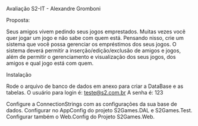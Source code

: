 Avaliação S2-IT - Alexandre Gromboni

Proposta:

Seus amigos vivem pedindo seus jogos emprestados. Muitas vezes você quer jogar um jogo e não sabe com quem está. Pensando nisso, crie um sistema que você possa gerenciar os empréstimos dos seus jogos. O sistema deverá permitir a inserção/edição/exclusão de amigos e jogos, além de permitir o gerenciamento e visualização dos seus jogos, dos amigos e qual jogo está com quem.

Instalação

Rode o arquivo de banco de dados em anexo para criar a DataBase e as tabelas. 
O usuário para login é: teste@s2.com.br A senha é: 123

Configure a ConnectionStrings com as configurações da sua base de dados. Configurar no AppConfig do projeto S2Games.DAL e S2Games.Test. Configurar
também o Web.Config do Projeto S2Games.Web.
